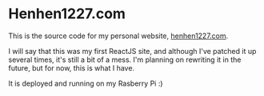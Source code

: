 # Henhen1227.com

This is the source code for my personal website, [henhen1227.com](https://henhen1227.com).

I will say that this was my first ReactJS site, and although I've patched it up several times, it's still a bit of a mess. I'm planning on rewriting it in the future, but for now, this is what I have.

It is deployed and running on my Rasberry Pi :)
